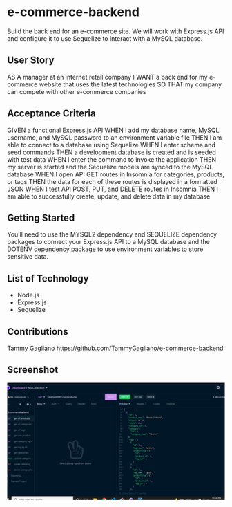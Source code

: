 # e-commerce-backend

Build the back end for an e-commerce site. We will work with Express.js API and configure it to use Sequelize to interact with a MySQL database.

## User Story 
AS A manager at an internet retail company
I WANT a back end for my e-commerce website that uses the latest technologies
SO THAT my company can compete with other e-commerce companies

## Acceptance Criteria

GIVEN a functional Express.js API
WHEN I add my database name, MySQL username, and MySQL password to an environment variable file
THEN I am able to connect to a database using Sequelize
WHEN I enter schema and seed commands
THEN a development database is created and is seeded with test data
WHEN I enter the command to invoke the application
THEN my server is started and the Sequelize models are synced to the MySQL database
WHEN I open API GET routes in Insomnia for categories, products, or tags
THEN the data for each of these routes is displayed in a formatted JSON
WHEN I test API POST, PUT, and DELETE routes in Insomnia
THEN I am able to successfully create, update, and delete data in my database

## Getting Started
You’ll need to use the MYSQL2 dependency and SEQUELIZE dependency packages to connect your Express.js API to a MySQL database and the DOTENV dependency package to use environment variables to store sensitive data.

## List of Technology
- Node.js
- Express.js
- Sequelize

## Contributions

Tammy Gagliano
https://github.com/TammyGagliano/e-commerce-backend

## Screenshot 
![E-Commerce Backend](./ecommercescreenshot.png)

